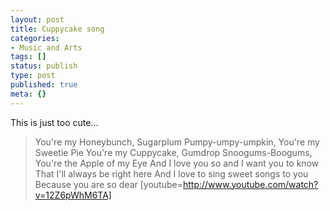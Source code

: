 ```yaml
---
layout: post
title: Cuppycake song
categories:
- Music and Arts
tags: []
status: publish
type: post
published: true
meta: {}
---
```

This is just too cute...

> You're my Honeybunch, Sugarplum Pumpy-umpy-umpkin, You're my Sweetie Pie You're my Cuppycake, Gumdrop Snoogums-Boogums, You're the Apple of my Eye And I love you so and I want you to know That I'll always be right here And I love to sing sweet songs to you Because you are so dear
[youtube=http://www.youtube.com/watch?v=12Z6pWhM6TA]
